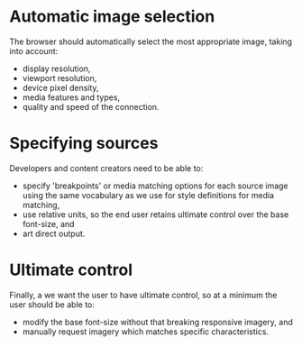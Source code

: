 # Automatic image selection

The browser should automatically select the most appropriate image, taking into account:

* display resolution,
* viewport resolution,
* device pixel density,
* media features and types,
* quality and speed of the connection.

# Specifying sources

Developers and content creators need to be able to:

* specify 'breakpoints' or media matching options for each source image using the same vocabulary as we use for style definitions for media matching,
* use relative units, so the end user retains ultimate control over the base font-size, and
* art direct output.

# Ultimate control

Finally, a we want the user to have ultimate control, so at a minimum the user should be able to:

* modify the base font-size without that breaking responsive imagery, and
* manually request imagery which matches specific characteristics.
